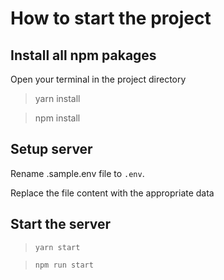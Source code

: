 # How to start the project
## Install all npm pakages
Open your terminal in the project directory
> yarn install

> npm install
 
## Setup server
Rename .sample.env file to ``.env``.

Replace the file content with the appropriate data

## Start the server
> ```yarn start```

> ```npm run start```

